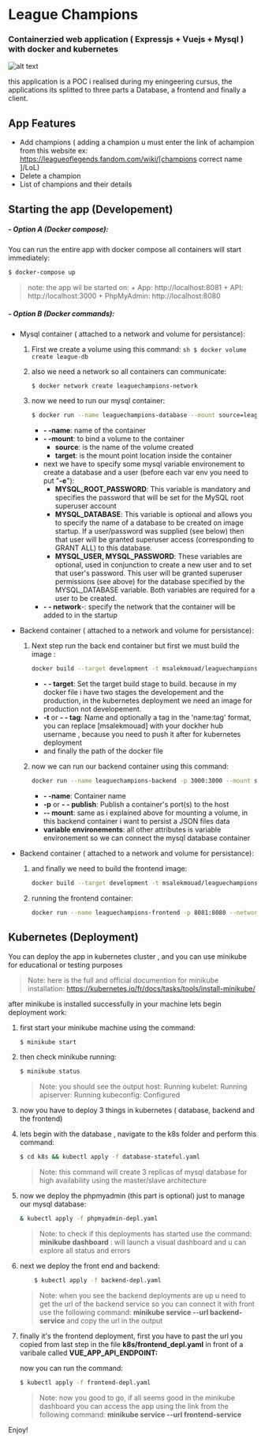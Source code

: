 # League Champions 
### Containerzied web application ( Expressjs + Vuejs + Mysql ) with docker and kubernetes

![alt text](https://i.ibb.co/9r1wwmn/app-screen.png "League Champions")

this application is a POC i realised during my eningeering cursus, the applications its splitted to three parts a Database, a frontend and finally a client.

## App Features

- Add champions ( adding a champion u must enter the link of achampion from this website ex: https://leagueoflegends.fandom.com/wiki/[champions correct name ]/LoL)
- Delete a champion
- List of champions and their details

## Starting the app (Developement)

##### - Option A (Docker compose):

You can run the entire app with docker compose all containers will start immediately:


```sh
$ docker-compose up
```
> note: the app wil be started on:
    + App:  http://localhost:8081
    + API:  http://localhost:3000
    + PhpMyAdmin:  http://localhost:8080

##### - Option B (Docker commands):
+  Mysql container ( attached to a network and volume for persistance):
    1. First we create a volume using this command:
            ```sh
            $ docker volume create league-db
            ```
    2. also we need a network so all containers can communicate:
        ```sh
        $ docker network create leaguechampions-network
        ```
    3. now we need to run our mysql container:
        ```sh
        $ docker run --name leaguechampions-database --mount source=leaguechampions_database,target=/var/lib/mysql -e MYSQL_ROOT_PASSWORD=nodeapp -e MYSQL_DATABASE=leaguedb -e MYSQL_USER=nodeapp -e MYSQL_PASSWORD=nodeapp --network=leaguechampions-network -d mysql:5.7
        ```
    
        * **- -name**: name of the container
        * **- -mount**: to bind a volume to the container
            + **source**: is the name of the volume created
            + **target**: is the mount point location inside the container
        + next we have to specify some mysql variable environement to create a database and a user (before each var env you need to put "**-e**"):
            + **MYSQL_ROOT_PASSWORD**: This variable is mandatory and specifies the password that will be set for the MySQL root superuser account
            + **MYSQL_DATABASE**: This variable is optional and allows you to specify the name of a database to be created on image startup. If a user/password was supplied (see below) then that user will be granted superuser access (corresponding to GRANT ALL) to this database.
            + **MYSQL_USER, MYSQL_PASSWORD**: These variables are optional, used in conjunction to create a new user and to set that user's password. This user will be granted superuser permissions (see above) for the database specified by the MYSQL_DATABASE variable. Both variables are required for a user to be created.
        * **- - network**-: specify the network that the container will be added to in the startup

+  Backend container ( attached to a network and volume for persistance):
    1. Next step run the back end container but first we must build the image :
        ```sh
        docker build --target development -t msalekmouad/leaguechampions-backend:dev ./backend
        ```
    
        + **- - target**: Set the target build stage to build. because in my docker file i have two stages the developement and the production, in the kubernetes deployment we need an image for production not developement.
        + **-t** or **- - tag**: Name and optionally a tag in the 'name:tag' format, you can replace [msalekmouad] with your dockher hub username , because you need to push it after for kubernetes deployment
        + and finally the path of the docker file
    
    2. now we can run our backend container using this command:
        ```sh
        docker run --name leaguechampions-backend -p 3000:3000 --mount source=league-data,target=/app/backend/data --network=leaguechampions-network -e MYSQL_ROOT_PASSWORD=nodeapp -e MYSQL_DATABASE=leaguedb -e MYSQL_USER=nodeapp -e MYSQL_PASSWORD=nodeapp -e DATABASE_HOST=leaguechampions-database -d msalekmouad/leaguechampions-backend:dev
        ```
        
        + **- -name**: Container name
        + **-p** or **- - publish**: Publish a container's port(s) to the host
        + **-- mount**: same as i explained above for mounting a volume, in this backend container i want to persist a JSON files data
        + **variable environements**: all other attributes is variable environement so we can connect the mysql database container
+  Backend container ( attached to a network and volume for persistance):
    1. and finally we need to build the frontend image:
        ```sh
        docker build --target development -t msalekmouad/leaguechampions-frontend:dev ./frontend
        ```
    2. running the frontend container:
        ```sh
        docker run --name leaguechampions-frontend -p 8081:8080 --network=leaguechampions-network -d msalekmouad/leaguechampions-frontend:dev
        ```



## Kubernetes (Deployment)

You can deploy the app in kubernetes cluster , and you can use minikube for educational or testing purposes
> Note: here is the full and official documention for minikube installation: https://kubernetes.io/fr/docs/tasks/tools/install-minikube/

after minikube is installed successfully in your machine lets begin deployment work:

1. first start your minikube machine using the command:
    ```sh
    $ minikube start
    ```
2. then check minikube running:
    ```sh
    $ minikube status
    ```
    > Note: you should see the output
    host: Running
    kubelet: Running
    apiserver: Running
    kubeconfig: Configured

3. now you have to deploy 3 things in kubernetes ( database, backend and the frontend)
4.  lets begin with the database , navigate to the k8s folder and perform this command:
    ```sh
    $ cd k8s && kubectl apply -f database-stateful.yaml
    ```

    > Note: this command will create 3 replicas of mysql database for high availability using the master/slave architecture
    
5. now we deploy the phpmyadmin (this part is optional) just to manage our mysql database:
    ```sh
    & kubectl apply -f phpmyadmin-depl.yaml
    ```
    
    > Note: to check if this deployments has started use the command:
        **minikube dashboard** : will launch a visual dashboard and u can explore all status and errors
        
6. next we deploy the front end and backend:
    ```sh
        $ kubectl apply -f backend-depl.yaml
    ```
    
    > Note: when you see the backend deployments are up u need to get the url of the backend service so you can connect it with front
    use the following command: **minikube service --url backend-service**
    and copy the url in the output
    
7. finally it's the frontend deployment, first you have to past the url you copied from last step in the file **k8s/frontend_depl.yaml** in front of a varibale called **VUE_APP_API_ENDPOINT:**
    
    now you can run the command:
    ```sh
    $ kubectl apply -f frontend-depl.yaml
    ```
    
    >Note: now you good to go, if all seems good in the minikube dashboard you can access the app using the link from the following command: **minikube service --url frontend-service**


Enjoy!
    





